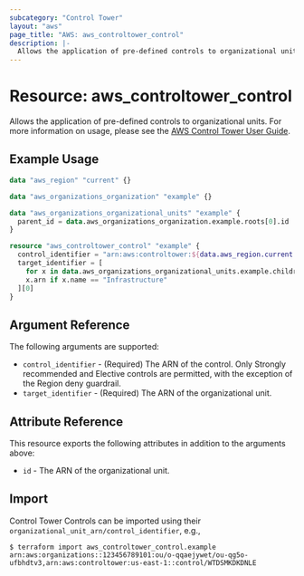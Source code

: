 ```yaml
---
subcategory: "Control Tower"
layout: "aws"
page_title: "AWS: aws_controltower_control"
description: |-
  Allows the application of pre-defined controls to organizational units.
---
```


# Resource: aws_controltower_control

Allows the application of pre-defined controls to organizational units. For more information on usage, please see the
[AWS Control Tower User Guide](https://docs.aws.amazon.com/controltower/latest/userguide/enable-guardrails.html).

## Example Usage

```terraform
data "aws_region" "current" {}

data "aws_organizations_organization" "example" {}

data "aws_organizations_organizational_units" "example" {
  parent_id = data.aws_organizations_organization.example.roots[0].id
}

resource "aws_controltower_control" "example" {
  control_identifier = "arn:aws:controltower:${data.aws_region.current.name}::control/AWS-GR_EC2_VOLUME_INUSE_CHECK"
  target_identifier = [
    for x in data.aws_organizations_organizational_units.example.children :
    x.arn if x.name == "Infrastructure"
  ][0]
}
```

## Argument Reference

The following arguments are supported:

* `control_identifier` - (Required) The ARN of the control. Only Strongly recommended and Elective controls are permitted, with the exception of the Region deny guardrail.
* `target_identifier` - (Required) The ARN of the organizational unit.

## Attribute Reference

This resource exports the following attributes in addition to the arguments above:

* `id` - The ARN of the organizational unit.

## Import

Control Tower Controls can be imported using their `organizational_unit_arn/control_identifier`, e.g.,

```
$ terraform import aws_controltower_control.example arn:aws:organizations::123456789101:ou/o-qqaejywet/ou-qg5o-ufbhdtv3,arn:aws:controltower:us-east-1::control/WTDSMKDKDNLE
```
